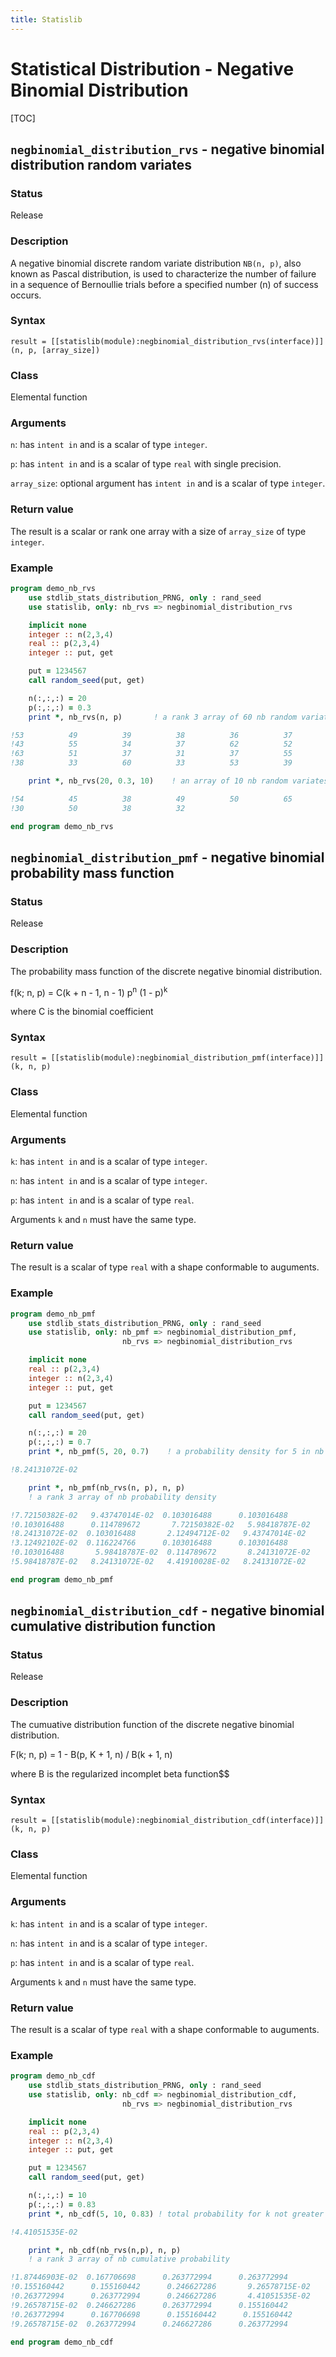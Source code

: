 ```yaml
---
title: Statislib
---
```


# Statistical Distribution - Negative Binomial Distribution

[TOC]

## `negbinomial_distribution_rvs` - negative binomial distribution random variates

### Status

Release

### Description

A negative binomial discrete random variate distribution `NB(n, p)`, also known as Pascal distribution, is used to characterize the number of failure in a sequence of Bernoullie trials before a specified number (n) of success occurs.

### Syntax

`result = [[statislib(module):negbinomial_distribution_rvs(interface)]](n, p, [array_size])`

### Class

Elemental function

### Arguments

`n`: has `intent in` and is a scalar of type `integer`.

`p`: has `intent in` and is a scalar of type `real` with single precision.

`array_size`: optional argument has `intent in` and is a scalar of type `integer`.

### Return value

The result is a scalar or rank one array with a size of `array_size` of type `integer`.

### Example

```fortran
program demo_nb_rvs
    use stdlib_stats_distribution_PRNG, only : rand_seed
    use statislib, only: nb_rvs => negbinomial_distribution_rvs

    implicit none
    integer :: n(2,3,4)
    real :: p(2,3,4)
    integer :: put, get

    put = 1234567
    call random_seed(put, get)

    n(:,:,:) = 20
    p(:,:,:) = 0.3
    print *, nb_rvs(n, p)       ! a rank 3 array of 60 nb random variate

!53          49          39          38          36          37          
!43          55          34          37          62          52          
!63          51          37          31          37          55          
!38          33          60          33          53          39

    print *, nb_rvs(20, 0.3, 10)    ! an array of 10 nb random variates

!54          45          38          49          50          65          
!30          50          38          32

end program demo_nb_rvs
```

## `negbinomial_distribution_pmf` - negative binomial probability mass function

### Status

Release

### Description

The probability mass function of the discrete negative binomial distribution.

f(k; n, p) = C(k + n - 1, n - 1) p<sup>n</sup> (1 - p)<sup>k</sup>

where C is the binomial coefficient

### Syntax

`result = [[statislib(module):negbinomial_distribution_pmf(interface)]](k, n, p)`

### Class

Elemental function

### Arguments

`k`: has `intent in` and is a scalar of type `integer`.

`n`: has `intent in` and is a scalar of type `integer`.

`p`: has `intent in` and is a scalar of type `real`.

Arguments `k` and `n` must have the same type.

### Return value

The result is a scalar of type `real` with a shape conformable to auguments.

### Example

```fortran
program demo_nb_pmf
    use stdlib_stats_distribution_PRNG, only : rand_seed
    use statislib, only: nb_pmf => negbinomial_distribution_pmf,         &
                         nb_rvs => negbinomial_distribution_rvs

    implicit none
    real :: p(2,3,4)
    integer :: n(2,3,4)
    integer :: put, get

    put = 1234567
    call random_seed(put, get)

    n(:,:,:) = 20
    p(:,:,:) = 0.7
    print *, nb_pmf(5, 20, 0.7)    ! a probability density for 5 in nb

!8.24131072E-02

    print *, nb_pmf(nb_rvs(n, p), n, p)
    ! a rank 3 array of nb probability density

!7.72150382E-02   9.43747014E-02  0.103016488      0.103016488      
!0.103016488      0.114789672       7.72150382E-02   5.98418787E-02   
!8.24131072E-02  0.103016488       2.12494712E-02   9.43747014E-02   
!3.12492102E-02  0.116224766      0.103016488      0.103016488      
!0.103016488       5.98418787E-02  0.114789672       8.24131072E-02   
!5.98418787E-02   8.24131072E-02   4.41910028E-02   8.24131072E-02

end program demo_nb_pmf
```

## `negbinomial_distribution_cdf` - negative binomial cumulative distribution function

### Status

Release

### Description

The cumuative distribution function of the discrete negative binomial distribution.

F(k; n, p) = 1 - B(p, K + 1, n) / B(k + 1, n)

where B is the regularized incomplet beta function$$

### Syntax

`result = [[statislib(module):negbinomial_distribution_cdf(interface)]](k, n, p)`

### Class

Elemental function

### Arguments

`k`: has `intent in` and is a scalar of type `integer`.

`n`: has `intent in` and is a scalar of type `integer`.

`p`: has `intent in` and is a scalar of type `real`.

Arguments `k` and `n` must have the same type.

### Return value

The result is a scalar of type `real` with a shape conformable to auguments.

### Example

```fortran
program demo_nb_cdf
    use stdlib_stats_distribution_PRNG, only : rand_seed
    use statislib, only: nb_cdf => negbinomial_distribution_cdf,         &
                         nb_rvs => negbinomial_distribution_rvs

    implicit none
    real :: p(2,3,4)
    integer :: n(2,3,4)
    integer :: put, get

    put = 1234567
    call random_seed(put, get)

    n(:,:,:) = 10
    p(:,:,:) = 0.83
    print *, nb_cdf(5, 10, 0.83) ! total probability for k not greater than 5

!4.41051535E-02

    print *, nb_cdf(nb_rvs(n,p), n, p)
    ! a rank 3 array of nb cumulative probability

!1.87446903E-02  0.167706698      0.263772994      0.263772994      
!0.155160442      0.155160442      0.246627286       9.26578715E-02  
!0.263772994      0.263772994      0.246627286       4.41051535E-02   
!9.26578715E-02  0.246627286      0.263772994      0.155160442      
!0.263772994      0.167706698      0.155160442      0.155160442       
!9.26578715E-02  0.263772994      0.246627286      0.263772994

end program demo_nb_cdf
```
